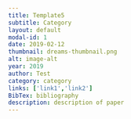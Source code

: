 ```yaml
---
title: Template5
subtitle: Category
layout: default
modal-id: 1
date: 2019-02-12
thumbnail: dreams-thumbnail.png
alt: image-alt
year: 2019
author: Test
category: category
links: ['link1','link2']
BibTex: bibliography
description: description of paper 
---
```

